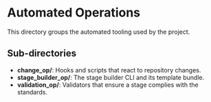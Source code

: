 
# Automated Operations

This directory groups the automated tooling used by the project.

## Sub-directories
- **change_op/**: Hooks and scripts that react to repository changes.
- **stage_builder_op/**: The stage builder CLI and its template bundle.
- **validation_op/**: Validators that ensure a stage complies with the standards.
